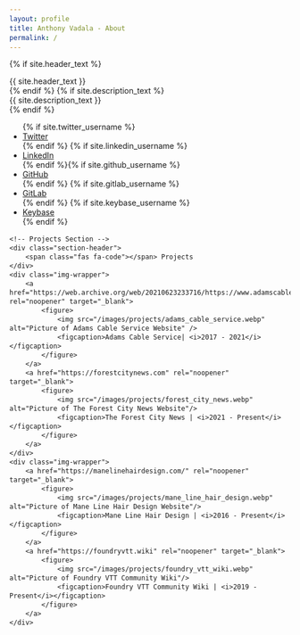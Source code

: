 ```yaml
---
layout: profile
title: Anthony Vadala - About
permalink: /
---
```


<!-- Profile Header -->
<div id="background">
	<div id="circular"></div>
</div>

<!-- Short Intro -->
{% if site.header_text %}
<div id="title">{{ site.header_text }}</div>
{% endif %} {% if site.description_text %}
<div id="sub-title">{{ site.description_text }}</div>
{% endif %}

<!-- Social Media Links -->
<ul class="buttonList">
	{% if site.twitter_username %}
	<li class="button twitter">
		<a href="https://twitter.com/{{ site.twitter_username }}" rel="noopener" accesskey="t" data-instant>
			<span class="fab fa-twitter"></span> Twitter</a>
	</li>
	{% endif %} {% if site.linkedin_username %}
	<li class="button linkedin">
		<a href="https://www.linkedin.com/in/{{ site.linkedin_username }}" rel="noopener" accesskey="l" data-instant>
			<span class="fab fa-linkedin-in"></span> LinkedIn</a>
	</li>
	{% endif %}{% if site.github_username %}
	<li class="button github ">
		<a href="https://github.com/{{ site.github_username }}" rel="noopener" accesskey="g" data-instant>
			<span class="fab fa-github"></span> GitHub</a>
	</li>
	{% endif %} {% if site.gitlab_username %}
	<li class="button gitlab ">
		<a href="https://gitlab.com/{{ site.gitlab_username }}" rel="noopener" accesskey="i" data-instant>
			<span class="fab fa-gitlab"></span> GitLab</a>
	</li>
	{% endif %} {% if site.keybase_username %}
	<li class="button keybase">
		<a href="https://keybase.io/{{ site.keybase_username }}" rel="noopener" accesskey="k">
			<span class="fab fa-keybase"></span> Keybase</a>
	</li>
	{% endif %}
</ul>

<!-- Project Container -->
<div class="projectContainer">

	<!-- Projects Section -->
	<div class="section-header">
		<span class="fas fa-code"></span> Projects
	</div>
	<div class="img-wrapper">
		<a href="https://web.archive.org/web/20210623233716/https://www.adamscable.com/" rel="noopener" target="_blank">
			<figure>
				<img src="/images/projects/adams_cable_service.webp" alt="Picture of Adams Cable Service Website" />
				<figcaption>Adams Cable Service| <i>2017 - 2021</i></figcaption>
			</figure>
		</a>
		<a href="https://forestcitynews.com" rel="noopener" target="_blank">
			<figure>
				<img src="/images/projects/forest_city_news.webp" alt="Picture of The Forest City News Website"/>
				<figcaption>The Forest City News | <i>2021 - Present</i></figcaption>
			</figure>
		</a>
	</div>
	<div class="img-wrapper">
		<a href="https://manelinehairdesign.com/" rel="noopener" target="_blank">
			<figure>
				<img src="/images/projects/mane_line_hair_design.webp" alt="Picture of Mane Line Hair Design Website"/>
				<figcaption>Mane Line Hair Design | <i>2016 - Present</i></figcaption>
			</figure>
		</a>
		<a href="https://foundryvtt.wiki" rel="noopener" target="_blank">
			<figure>
				<img src="/images/projects/foundry_vtt_wiki.webp" alt="Picture of Foundry VTT Community Wiki"/>
				<figcaption>Foundry VTT Community Wiki | <i>2019 - Present</i></figcaption>
			</figure>
		</a>
	</div>

</div>

